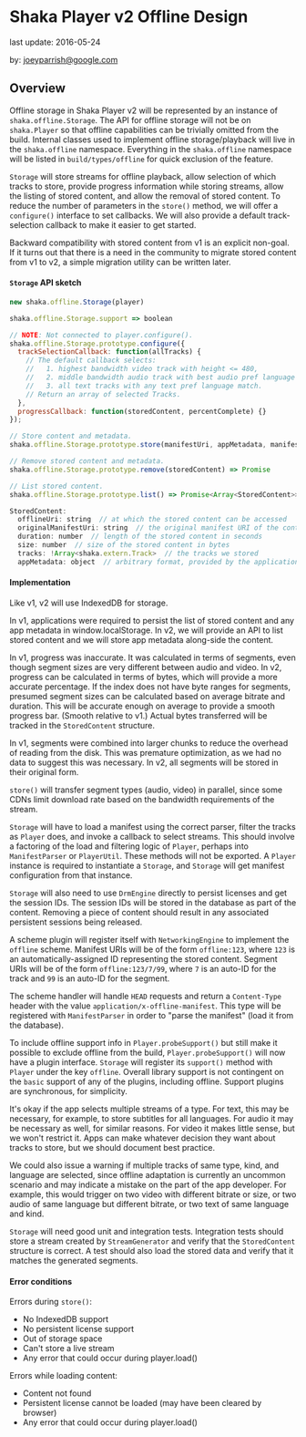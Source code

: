 # Shaka Player v2 Offline Design

last update: 2016-05-24

by: [joeyparrish@google.com](mailto:joeyparrish@google.com)


## Overview

Offline storage in Shaka Player v2 will be represented by an instance of
`shaka.offline.Storage`.  The API for offline storage will not be on
`shaka.Player` so that offline capabilities can be trivially omitted from the
build.  Internal classes used to implement offline storage/playback will live in
the `shaka.offline` namespace.  Everything in the `shaka.offline` namespace will
be listed in `build/types/offline` for quick exclusion of the feature.

`Storage` will store streams for offline playback, allow selection of which
tracks to store, provide progress information while storing streams, allow the
listing of stored content, and allow the removal of stored content.  To reduce
the number of parameters in the `store()` method, we will offer a `configure()`
interface to set callbacks.  We will also provide a default track-selection
callback to make it easier to get started.

Backward compatibility with stored content from v1 is an explicit non-goal.  If
it turns out that there is a need in the community to migrate stored content
from v1 to v2, a simple migration utility can be written later.


#### `Storage` API sketch

```js
new shaka.offline.Storage(player)

shaka.offline.Storage.support => boolean

// NOTE: Not connected to player.configure().
shaka.offline.Storage.prototype.configure({
  trackSelectionCallback: function(allTracks) {
    // The default callback selects:
    //   1. highest bandwidth video track with height <= 480,
    //   2. middle bandwidth audio track with best audio pref language match,
    //   3. all text tracks with any text pref language match.
    // Return an array of selected Tracks.
  },
  progressCallback: function(storedContent, percentComplete) {}
});

// Store content and metadata.
shaka.offline.Storage.prototype.store(manifestUri, appMetadata, manifestParser) => Promise<StoredContent>

// Remove stored content and metadata.
shaka.offline.Storage.prototype.remove(storedContent) => Promise

// List stored content.
shaka.offline.Storage.prototype.list() => Promise<Array<StoredContent>>

StoredContent:
  offlineUri: string  // at which the stored content can be accessed
  originalManifestUri: string  // the original manifest URI of the content we stored
  duration: number  // length of the stored content in seconds
  size: number  // size of the stored content in bytes
  tracks: !Array<shaka.extern.Track>  // the tracks we stored
  appMetadata: object  // arbitrary format, provided by the application to store()
```


#### Implementation

Like v1, v2 will use IndexedDB for storage.

In v1, applications were required to persist the list of stored content and any
app metadata in window.localStorage.  In v2, we will provide an API to list
stored content and we will store app metadata along-side the content.

In v1, progress was inaccurate.  It was calculated in terms of segments, even
though segment sizes are very different between audio and video.  In v2,
progress can be calculated in terms of bytes, which will provide a more accurate
percentage.  If the index does not have byte ranges for segments, presumed
segment sizes can be calculated based on average bitrate and duration.  This
will be accurate enough on average to provide a smooth progress bar.  (Smooth
relative to v1.)  Actual bytes transferred will be tracked in the
`StoredContent` structure.

In v1, segments were combined into larger chunks to reduce the overhead of
reading from the disk.  This was premature optimization, as we had no data to
suggest this was necessary.  In v2, all segments will be stored in their
original form.

`store()` will transfer segment types (audio, video) in parallel, since some
CDNs limit download rate based on the bandwidth requirements of the stream.

`Storage` will have to load a manifest using the correct parser, filter the
tracks as `Player` does, and invoke a callback to select streams.  This should
involve a factoring of the load and filtering logic of `Player`, perhaps into
`ManifestParser` or `PlayerUtil`.  These methods will not be exported.  A
`Player` instance is required to instantiate a `Storage`, and `Storage` will get
manifest configuration from that instance.

`Storage` will also need to use `DrmEngine` directly to persist licenses and get
the session IDs.  The session IDs will be stored in the database as part of the
content.  Removing a piece of content should result in any associated persistent
sessions being released.

A scheme plugin will register itself with `NetworkingEngine` to implement the
`offline` scheme.  Manifest URIs will be of the form `offline:123`, where `123`
is an automatically-assigned ID representing the stored content.  Segment URIs
will be of the form `offline:123/7/99`, where `7` is an auto-ID for the track
and `99` is an auto-ID for the segment.

The scheme handler will handle `HEAD` requests and return a `Content-Type`
header with the value `application/x-offline-manifest`.  This type will be
registered with `ManifestParser` in order to "parse the manifest" (load it from
the database).

To include offline support info in `Player.probeSupport()` but still make it
possible to exclude offline from the build, `Player.probeSupport()` will now
have a plugin interface. `Storage` will register its `support()` method with
`Player` under the key `offline`.  Overall library support is not contingent on
the `basic` support of any of the plugins, including offline.  Support plugins
are synchronous, for simplicity.

It's okay if the app selects multiple streams of a type.  For text, this may be
necessary, for example, to store subtitles for all languages.  For audio it may
be necessary as well, for similar reasons.  For video it makes little sense, but
we won't restrict it.  Apps can make whatever decision they want about tracks to
store, but we should document best practice.

We could also issue a warning if multiple tracks of same type, kind, and
language are selected, since offline adaptation is currently an uncommon
scenario and may indicate a mistake on the part of the app developer.  For
example, this would trigger on two video with different bitrate or size, or two
audio of same language but different bitrate, or two text of same language and
kind.

`Storage` will need good unit and integration tests.  Integration tests should
store a stream created by `StreamGenerator` and verify that the `StoredContent`
structure is correct.  A test should also load the stored data and verify that
it matches the generated segments.


#### Error conditions

Errors during `store()`:
  - No IndexedDB support
  - No persistent license support
  - Out of storage space
  - Can't store a live stream
  - Any error that could occur during player.load()

Errors while loading content:
  - Content not found
  - Persistent license cannot be loaded (may have been cleared by browser)
  - Any error that could occur during player.load()
